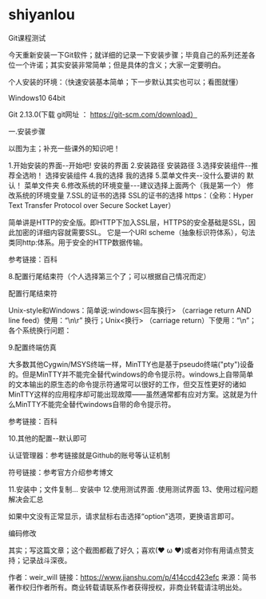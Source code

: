 # shiyanlou
Git课程测试


今天重新安装一下Git软件；就详细的记录一下安装步骤；毕竟自己的系列还差各位一个许诺；其实安装非常简单；但是具体的含义；大家一定要明白。

个人安装的环境：（快速安装基本简单；下一步默认其实也可以；看图就懂）

Windows10 64bit

Git 2.13.0(下载 git网址 ： https://git-scm.com/download）

一.安装步骤

以图为主；补充一些课外的知识吧！

1.开始安装的界面--开始吧!
安装的界面
2.安装路径
安装路径
3.选择安装组件--推荐全选哟！
选择安装组件
4.我的选择
我的选择
5.菜单文件夹--没什么要讲的 默认！
菜单文件夹
6.修改系统的环境变量---建议选择上面两个（我是第一个）
修改系统的环境变量
7.SSL的证书的选择
SSL的证书的选择
https：（全称：Hyper Text Transfer Protocol over Secure Socket Layer）

简单讲是HTTP的安全版。即HTTP下加入SSL层，HTTPS的安全基础是SSL，因此加密的详细内容就需要SSL。 它是一个URI scheme（抽象标识符体系），句法类同http:体系。用于安全的HTTP数据传输。

参考链接：百科

8.配置行尾结束符（个人选择第三个了；可以根据自己情况而定）

配置行尾结束符


Unix-style和Windows：简单说:windows<回车换行> （carriage return AND line feed）使用：“\n\r” 换行；Unix<换行> （carriage return）下使用：“\n”；各个系统换行问题：

9.配置终端仿真


大多数其他Cygwin/MSYS终端一样，MinTTY也是基于pseudo终端("pty")设备的。但是MinTTY并不能完全替代windows的命令提示符。windows上自带简单的文本输出的原生态的命令提示符通常可以很好的工作，但交互性更好的诸如MinTTY这样的应用程序却可能出现故障——虽然通常都有应对方案。这就是为什么MinTTY不能完全替代windows自带的命令提示符。

参考链接：百科

10.其他的配置--默认即可


认证管理器：参考链接就是Github的账号等认证机制

符号链接：参考官方介绍参考博文

11.安装中；文件复制...
安装中
12.使用测试界面
.使用测试界面
13、使用过程问题解决会汇总

如果中文没有正常显示，请求鼠标右击选择“option"选项，更换语言即可。

编码修改


其实；写这篇文章；这个截图都截了好久；喜欢(❤ ω ❤)或者对你有用请点赞支持；记录战斗深夜。 

作者：weir_will
链接：https://www.jianshu.com/p/414ccd423efc
来源：简书
著作权归作者所有。商业转载请联系作者获得授权，非商业转载请注明出处。
